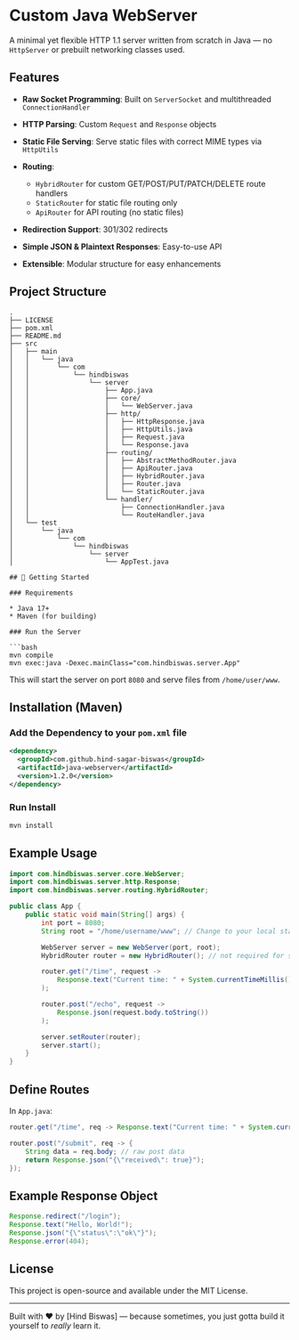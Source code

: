 # Custom Java WebServer

A minimal yet flexible HTTP 1.1 server written from scratch in Java — no `HttpServer` or prebuilt networking classes used.

## Features

* **Raw Socket Programming**: Built on `ServerSocket` and multithreaded `ConnectionHandler`
* **HTTP Parsing**: Custom `Request` and `Response` objects
* **Static File Serving**: Serve static files with correct MIME types via `HttpUtils`
* **Routing**:

  * `HybridRouter` for custom GET/POST/PUT/PATCH/DELETE route handlers
  * `StaticRouter` for static file routing only
  * `ApiRouter` for API routing (no static files)
* **Redirection Support**: 301/302 redirects
* **Simple JSON & Plaintext Responses**: Easy-to-use API
* **Extensible**: Modular structure for easy enhancements

## Project Structure

```plaintext
.
├── LICENSE
├── pom.xml
├── README.md
├── src
│   ├── main
│   │   └── java
│   │       └── com
│   │           └── hindbiswas
│   │               └── server
│   │                   ├── App.java
│   │                   ├── core/
│   │                   │   └── WebServer.java
│   │                   ├── http/
│   │                   │   ├── HttpResponse.java
│   │                   │   ├── HttpUtils.java
│   │                   │   ├── Request.java
│   │                   │   └── Response.java
│   │                   ├── routing/
│   │                   │   ├── AbstractMethodRouter.java
│   │                   │   ├── ApiRouter.java
│   │                   │   ├── HybridRouter.java
│   │                   │   ├── Router.java
│   │                   │   └── StaticRouter.java
│   │                   └── handler/
│   │                       ├── ConnectionHandler.java
│   │                       └── RouteHandler.java
│   └── test
│       └── java
│           └── com
│               └── hindbiswas
│                   └── server
│                       └── AppTest.java

## 🏁 Getting Started

### Requirements

* Java 17+
* Maven (for building)

### Run the Server

```bash
mvn compile
mvn exec:java -Dexec.mainClass="com.hindbiswas.server.App"
```

This will start the server on port `8080` and serve files from `/home/user/www`.

## Installation (Maven)

### Add the Dependency to your `pom.xml` file

```xml
<dependency>
  <groupId>com.github.hind-sagar-biswas</groupId>
  <artifactId>java-webserver</artifactId>
  <version>1.2.0</version>
</dependency>
```

### Run Install

```bash
mvn install
```

## Example Usage

```java
import com.hindbiswas.server.core.WebServer;
import com.hindbiswas.server.http.Response;
import com.hindbiswas.server.routing.HybridRouter;

public class App {
    public static void main(String[] args) {
        int port = 8080;
        String root = "/home/username/www"; // Change to your local static directory

        WebServer server = new WebServer(port, root);
        HybridRouter router = new HybridRouter(); // not required for serving only static files from `root`

        router.get("/time", request ->
            Response.text("Current time: " + System.currentTimeMillis())
        );

        router.post("/echo", request ->
            Response.json(request.body.toString())
        );

        server.setRouter(router);
        server.start();
    }
}
```

## Define Routes

In `App.java`:

```java
router.get("/time", req -> Response.text("Current time: " + System.currentTimeMillis()));

router.post("/submit", req -> {
    String data = req.body; // raw post data
    return Response.json("{\"received\": true}");
});
```

## Example Response Object

```java
Response.redirect("/login");
Response.text("Hello, World!");
Response.json("{\"status\":\"ok\"}");
Response.error(404);
```

## License

This project is open-source and available under the MIT License.

---

Built with ❤️ by \[Hind Biswas] — because sometimes, you just gotta build it yourself to *really* learn it.

